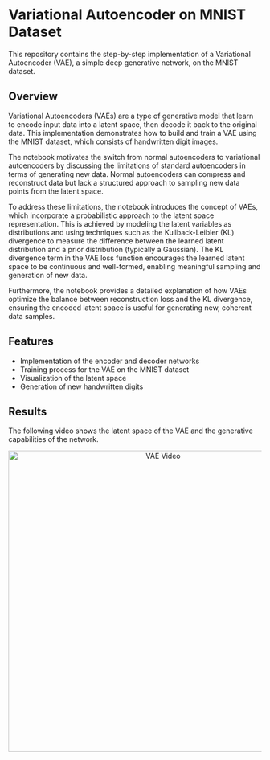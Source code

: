 # Variational Autoencoder on MNIST Dataset

This repository contains the step-by-step implementation of a Variational Autoencoder (VAE), a simple deep generative network, on the MNIST dataset. 

## Overview
Variational Autoencoders (VAEs) are a type of generative model that learn to encode input data into a latent space, then decode it back to the original data. This implementation demonstrates how to build and train a VAE using the MNIST dataset, which consists of handwritten digit images.

The notebook motivates the switch from normal autoencoders to variational autoencoders by discussing the limitations of standard autoencoders in terms of generating new data. Normal autoencoders can compress and reconstruct data but lack a structured approach to sampling new data points from the latent space.

To address these limitations, the notebook introduces the concept of VAEs, which incorporate a probabilistic approach to the latent space representation. This is achieved by modeling the latent variables as distributions and using techniques such as the Kullback-Leibler (KL) divergence to measure the difference between the learned latent distribution and a prior distribution (typically a Gaussian). The KL divergence term in the VAE loss function encourages the learned latent space to be continuous and well-formed, enabling meaningful sampling and generation of new data.

Furthermore, the notebook provides a detailed explanation of how VAEs optimize the balance between reconstruction loss and the KL divergence, ensuring the encoded latent space is useful for generating new, coherent data samples.


## Features

- Implementation of the encoder and decoder networks
- Training process for the VAE on the MNIST dataset
- Visualization of the latent space
- Generation of new handwritten digits

## Results
The following video shows the latent space of the VAE and the generative capabilities of the network. 

<p align="center">
  <img src="https://github.com/SimoManni/Variational-Autoencoder-on-MNIST-Dataset/assets/151052936/e787c954-a1db-4ffc-9e60-10f9e31fae8e" alt="VAE Video" width="600">
</p>

